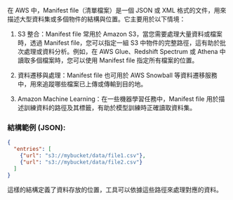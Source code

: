 在 AWS 中，Manifest file（清單檔案）是一個 JSON 或 XML 格式的文件，用來描述大型資料集或多個物件的結構與位置。它主要用於以下情境：

1. S3 整合：Manifest file 常用於 Amazon S3，當您需要處理大量資料或檔案時，透過 Manifest file，您可以指定一組 S3 中物件的完整路徑，這有助於批次處理或資料分析。例如，在 AWS Glue、Redshift Spectrum 或 Athena 中讀取多個檔案時，您可以使用 Manifest file 指定所有檔案的位置。

2. 資料遷移與處理：Manifest file 也可用於 AWS Snowball 等資料遷移服務中，用來追蹤哪些檔案已上傳或傳輸到目的地。

3. Amazon Machine Learning：在一些機器學習任務中，Manifest file 用於描述訓練資料的路徑及其標籤，有助於模型訓練時正確讀取資料集。

### 結構範例 (JSON):
```json
{
  "entries": [
    {"url": "s3://mybucket/data/file1.csv"},
    {"url": "s3://mybucket/data/file2.csv"}
  ]
}
```

這樣的結構定義了資料存放的位置，工具可以依據這些路徑來處理對應的資料。